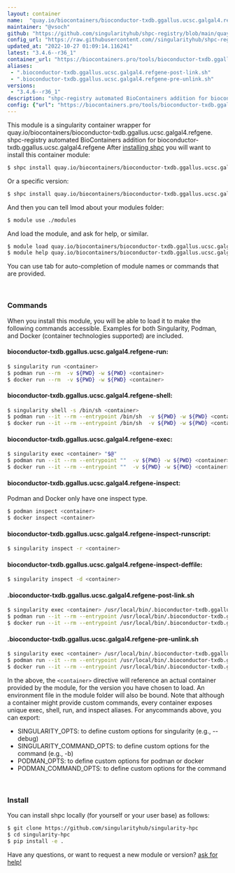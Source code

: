 ```yaml
---
layout: container
name:  "quay.io/biocontainers/bioconductor-txdb.ggallus.ucsc.galgal4.refgene"
maintainer: "@vsoch"
github: "https://github.com/singularityhub/shpc-registry/blob/main/quay.io/biocontainers/bioconductor-txdb.ggallus.ucsc.galgal4.refgene/container.yaml"
config_url: "https://raw.githubusercontent.com//singularityhub/shpc-registry/main/quay.io/biocontainers/bioconductor-txdb.ggallus.ucsc.galgal4.refgene/container.yaml"
updated_at: "2022-10-27 01:09:14.116241"
latest: "3.4.6--r36_1"
container_url: "https://biocontainers.pro/tools/bioconductor-txdb.ggallus.ucsc.galgal4.refgene"
aliases:
 - ".bioconductor-txdb.ggallus.ucsc.galgal4.refgene-post-link.sh"
 - ".bioconductor-txdb.ggallus.ucsc.galgal4.refgene-pre-unlink.sh"
versions:
 - "3.4.6--r36_1"
description: "shpc-registry automated BioContainers addition for bioconductor-txdb.ggallus.ucsc.galgal4.refgene"
config: {"url": "https://biocontainers.pro/tools/bioconductor-txdb.ggallus.ucsc.galgal4.refgene", "maintainer": "@vsoch", "description": "shpc-registry automated BioContainers addition for bioconductor-txdb.ggallus.ucsc.galgal4.refgene", "latest": {"3.4.6--r36_1": "sha256:b1f1065325b8609c1112ff514d0c5a20f0b323a5ff364ae344f6626eaa05e973"}, "tags": {"3.4.6--r36_1": "sha256:b1f1065325b8609c1112ff514d0c5a20f0b323a5ff364ae344f6626eaa05e973"}, "docker": "quay.io/biocontainers/bioconductor-txdb.ggallus.ucsc.galgal4.refgene", "aliases": {".bioconductor-txdb.ggallus.ucsc.galgal4.refgene-post-link.sh": "/usr/local/bin/.bioconductor-txdb.ggallus.ucsc.galgal4.refgene-post-link.sh", ".bioconductor-txdb.ggallus.ucsc.galgal4.refgene-pre-unlink.sh": "/usr/local/bin/.bioconductor-txdb.ggallus.ucsc.galgal4.refgene-pre-unlink.sh"}}
---
```


This module is a singularity container wrapper for quay.io/biocontainers/bioconductor-txdb.ggallus.ucsc.galgal4.refgene.
shpc-registry automated BioContainers addition for bioconductor-txdb.ggallus.ucsc.galgal4.refgene
After [installing shpc](#install) you will want to install this container module:


```bash
$ shpc install quay.io/biocontainers/bioconductor-txdb.ggallus.ucsc.galgal4.refgene
```

Or a specific version:

```bash
$ shpc install quay.io/biocontainers/bioconductor-txdb.ggallus.ucsc.galgal4.refgene:3.4.6--r36_1
```

And then you can tell lmod about your modules folder:

```bash
$ module use ./modules
```

And load the module, and ask for help, or similar.

```bash
$ module load quay.io/biocontainers/bioconductor-txdb.ggallus.ucsc.galgal4.refgene/3.4.6--r36_1
$ module help quay.io/biocontainers/bioconductor-txdb.ggallus.ucsc.galgal4.refgene/3.4.6--r36_1
```

You can use tab for auto-completion of module names or commands that are provided.

<br>

### Commands

When you install this module, you will be able to load it to make the following commands accessible.
Examples for both Singularity, Podman, and Docker (container technologies supported) are included.

#### bioconductor-txdb.ggallus.ucsc.galgal4.refgene-run:

```bash
$ singularity run <container>
$ podman run --rm  -v ${PWD} -w ${PWD} <container>
$ docker run --rm  -v ${PWD} -w ${PWD} <container>
```

#### bioconductor-txdb.ggallus.ucsc.galgal4.refgene-shell:

```bash
$ singularity shell -s /bin/sh <container>
$ podman run --it --rm --entrypoint /bin/sh  -v ${PWD} -w ${PWD} <container>
$ docker run --it --rm --entrypoint /bin/sh  -v ${PWD} -w ${PWD} <container>
```

#### bioconductor-txdb.ggallus.ucsc.galgal4.refgene-exec:

```bash
$ singularity exec <container> "$@"
$ podman run --it --rm --entrypoint ""  -v ${PWD} -w ${PWD} <container> "$@"
$ docker run --it --rm --entrypoint ""  -v ${PWD} -w ${PWD} <container> "$@"
```

#### bioconductor-txdb.ggallus.ucsc.galgal4.refgene-inspect:

Podman and Docker only have one inspect type.

```bash
$ podman inspect <container>
$ docker inspect <container>
```

#### bioconductor-txdb.ggallus.ucsc.galgal4.refgene-inspect-runscript:

```bash
$ singularity inspect -r <container>
```

#### bioconductor-txdb.ggallus.ucsc.galgal4.refgene-inspect-deffile:

```bash
$ singularity inspect -d <container>
```


#### .bioconductor-txdb.ggallus.ucsc.galgal4.refgene-post-link.sh

```bash
$ singularity exec <container> /usr/local/bin/.bioconductor-txdb.ggallus.ucsc.galgal4.refgene-post-link.sh
$ podman run --it --rm --entrypoint /usr/local/bin/.bioconductor-txdb.ggallus.ucsc.galgal4.refgene-post-link.sh   -v ${PWD} -w ${PWD} <container> -c " $@"
$ docker run --it --rm --entrypoint /usr/local/bin/.bioconductor-txdb.ggallus.ucsc.galgal4.refgene-post-link.sh   -v ${PWD} -w ${PWD} <container> -c " $@"
```


#### .bioconductor-txdb.ggallus.ucsc.galgal4.refgene-pre-unlink.sh

```bash
$ singularity exec <container> /usr/local/bin/.bioconductor-txdb.ggallus.ucsc.galgal4.refgene-pre-unlink.sh
$ podman run --it --rm --entrypoint /usr/local/bin/.bioconductor-txdb.ggallus.ucsc.galgal4.refgene-pre-unlink.sh   -v ${PWD} -w ${PWD} <container> -c " $@"
$ docker run --it --rm --entrypoint /usr/local/bin/.bioconductor-txdb.ggallus.ucsc.galgal4.refgene-pre-unlink.sh   -v ${PWD} -w ${PWD} <container> -c " $@"
```



In the above, the `<container>` directive will reference an actual container provided
by the module, for the version you have chosen to load. An environment file in the
module folder will also be bound. Note that although a container
might provide custom commands, every container exposes unique exec, shell, run, and
inspect aliases. For anycommands above, you can export:

 - SINGULARITY_OPTS: to define custom options for singularity (e.g., --debug)
 - SINGULARITY_COMMAND_OPTS: to define custom options for the command (e.g., -b)
 - PODMAN_OPTS: to define custom options for podman or docker
 - PODMAN_COMMAND_OPTS: to define custom options for the command

<br>

### Install

You can install shpc locally (for yourself or your user base) as follows:

```bash
$ git clone https://github.com/singularityhub/singularity-hpc
$ cd singularity-hpc
$ pip install -e .
```

Have any questions, or want to request a new module or version? [ask for help!](https://github.com/singularityhub/singularity-hpc/issues)